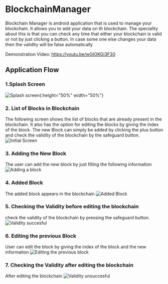 # BlockchainManager
Blockchain Manager is android application that is used to manage your blockchain. It allows you to add your data on th blockchain. The speciality about this is that you can check any time that either your blockchain is valid or not by just clicking a button. In case some one else changes your data then the validity will be false automatically

Demonstration Video: https://youtu.be/wGIOKGi3F30

## Application Flow

### 1.Splash Screen 
![Splash screen](https://user-images.githubusercontent.com/34195406/130229246-f242ea43-829a-45da-b441-8aa150232d07.png){:height="50%" width="50%"}

### 2. List of Blocks in Blockchain
The following screen shows the list of blocks that are already present in the blockchain. It also has the option for editing the blocks by giving the index of the block.
The new Block can simply be added by clicking the plus button and check the validity of the blockchain by the safeguard button.
![Initial Screen](https://user-images.githubusercontent.com/34195406/130229410-b4af5f22-1c33-436e-86fd-f4e5a1e211aa.png)

### 3. Adding the New Block
The user can add the new block by just filling the following information
![Adding a block](https://user-images.githubusercontent.com/34195406/130229572-e6ad18bf-f7b5-4ed4-aba2-af27f735e6ca.png)

### 4. Added Block
The added block appears in the blockchain
![Added Block](https://user-images.githubusercontent.com/34195406/130229880-d3d91f3e-4bd7-4a03-be5f-5256ac6bab28.png)

### 5. Checking the Validity before editing the blockchain
check the validity of the blockchain by pressing the safeguard button.
![Validity succesful](https://user-images.githubusercontent.com/34195406/130230217-69a3b95a-b9bc-44fb-8764-df9a5ebf6c45.png)

### 6. Editing the previous Block
User can edit the block by giving the index of the block and the new information
![Editing the previous block](https://user-images.githubusercontent.com/34195406/130230092-4d06e527-3015-4df7-926b-4c3c4f6f8077.png)

### 7. Checking the Validity after editing the blockchain
After editing the blockchain 
![Validity unsuccesful](https://user-images.githubusercontent.com/34195406/130230404-3e8ecff6-af15-4729-8293-e83d1e402c66.png)

